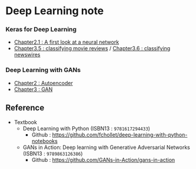 # Deep Learning note
### Keras for Deep Learning
  * [Chapter2.1 : A first look at a neural network](Keras/2.1-a-first-look-at-a-neural-network.ipynb)
  * [Chapter3.5 : classifying movie reviews](Keras/3.5-classifying-movie-reviews.ipynb)
  / [Chapter3.6 : classifying newswires](Keras/3.6-classifying-newswires.ipynb)
### Deep Learning with GANs
  * [Chapter2 : Autoencoder](GANs/Chapter_2_Autoencoder.ipynb)
  * [Chapter3 : GAN](GANs/Chapter_3_GAN.ipynb)

## Reference
* Textbook
  - Deep Learning with Python (ISBN13 : `9781617294433`)
    - Github : https://github.com/fchollet/deep-learning-with-python-notebooks
  - GANs in Action: Deep learning with Generative Adversarial Networks (ISBN13 : `9789863126386`)
    - Github : https://github.com/GANs-in-Action/gans-in-action
